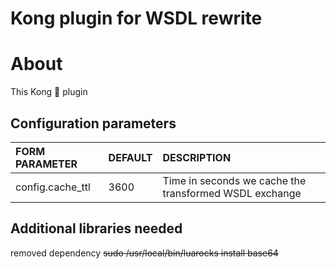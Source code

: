 # Kong plugin for WSDL rewrite

# About

This Kong 🦍 plugin

## Configuration parameters

|FORM PARAMETER|DEFAULT|DESCRIPTION|
|:----|:------|:------|
|config.cache_ttl|3600|Time in seconds we cache the transformed WSDL exchange|

## Additional libraries needed
removed dependency
~~sudo /usr/local/bin/luarocks install base64~~

